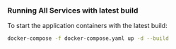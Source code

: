 ### Running All Services with latest build
To start the application containers with the latest build:
```bash
docker-compose -f docker-compose.yaml up -d --build
```